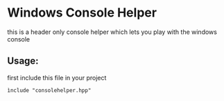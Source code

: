 # Windows Console Helper
this is a header only console helper which lets you play with the windows console

## Usage:
first include this file in your project

`ìnclude "consolehelper.hpp"`

